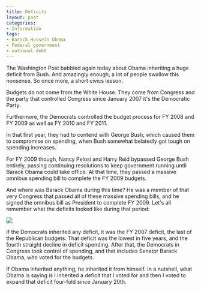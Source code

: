 ```yaml
---
title: Deficits
layout: post
categories:
- Information
tags:
- Barack Hussein Obama
- Federal government
- national debt
---
```


The Washington Post babbled again today about Obama inheriting a huge deficit from Bush. And amazingly enough, a lot of people swallow this nonsense. So once more, a short civics lesson.

Budgets do not come from the White House. They come from Congress and the party that controlled Congress since January 2007 it's the Democratic Party.

Furthermore, the Democrats controlled the budget process for FY 2008 and FY 2009 as well as FY 2010 and FY 2011.

In that first year, they had to contend with George Bush, which caused them to compromise on spending, when Bush somewhat belatedly got tough on spending increases.

For FY 2009 though, Nancy Pelosi and Harry Reid bypassed George Bush entirely, passing continuing resolutions to keep government running until Barack Obama could take office. At that time, they passed a massive omnibus spending bill to complete the FY 2009 budgets.

And where was Barack Obama during this time? He was a member of that very Congress that passed all of these massive spending bills, and he signed the omnibus bill as President to complete FY 2009. Let's all remember what the deficits looked like during that period:

![](https://4.bp.blogspot.com/-atXv_GcAwxw/TyVkOvaGXZI/AAAAAAAAArE/mg4-7rxmaR4/s1600/deficits.jpg)

If the Democrats inherited any deficit, it was the FY 2007 deficit, the last of the Republican budgets. That deficit was the lowest in five years, and the fourth straight decline in deficit spending. After that, the Democrats in Congress took control of spending, and that includes Senator Barack Obama, who voted for the budgets.

If Obama inherited anything, he inherited it from himself. In a nutshell, what Obama is saying is I inherited a deficit that I voted for and then I voted to expand that deficit four-fold since January 20th.